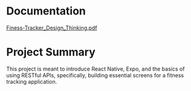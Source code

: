 # Documentation

[Finess-Tracker_Design_Thinking.pdf](Documentation/Finess-Tracker_Design_Thinking.pdf)

# Project Summary

This project is meant to introduce React Native, Expo, and the basics of using RESTful APIs, specifically, building essential screens for a fitness tracking application.
